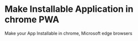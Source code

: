 # Make Installable Application in chrome PWA

Make your App Installable in chrome, Microsoft edge browsers
